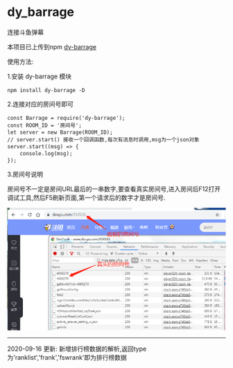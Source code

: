 # dy_barrage
连接斗鱼弹幕

本项目已上传到npm [dy-barrage](https://www.npmjs.com/package/dy-barrage)

使用方法: 

1.安装 dy-barrage 模块

```
npm install dy-barrage -D
```

2.连接对应的房间号即可
```
const Barrage = require('dy-barrage');
const ROOM_ID = '房间号';
let server = new Barrage(ROOM_ID);
// server.start() 接收一个回调函数,每次有消息时调用,msg为一个json对象
server.start((msg) => {
    console.log(msg);
});
```

3.房间号说明

房间号不一定是房间URL最后的一串数字,要查看真实房间号,进入房间后F12打开调试工具,然后F5刷新页面,第一个请求后的数字才是房间号.

![房间号](https://raw.githubusercontent.com/ZCreturn0/dy_barrage/master/roomId.png)


------------------------------------
2020-09-16 更新:
新增排行榜数据的解析,返回type为'ranklist','frank','fswrank'即为排行榜数据
